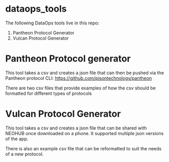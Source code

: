 # dataops_tools

The following DataOps tools live in this repo:
  1. Pantheon Protocol Generator
  2. Vulcan Protocol Generator


# Pantheon Protocol generator
This tool takes a csv and creates a json file that can then be pushed via the Pantheon protocol CLI: https://github.com/pisontechnology/pantheon

There are two csv files that provide examples of how the csv should be formatted for different types of protocols 

# Vulcan Protocol Generator
This tool takes a csv and creates a json file that can be shared with NEOHUB once downloaded on a phone. It supported multiple json versions of the app.

There is also an example csv file that can be reformatted to suit the needs of a new protocol.


